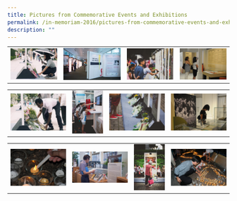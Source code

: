 ```yaml
---
title: Pictures from Commemorative Events and Exhibitions
permalink: /in-memoriam-2016/pictures-from-commemorative-events-and-exhibitions
description: ""
---
```

<table><tbody><tr>
<td> <img src="/images/%20Comm%20Events%20&%20Exhibitions/1(1).jpg" alt="Drawing" style="width: 450px;"> </td>
<td> <img src="/images/%20Comm%20Events%20&%20Exhibitions/1(2).jpg" alt="Drawing" style="width: 550px;"> </td>
<td> <img src="/images/%20Comm%20Events%20&%20Exhibitions/1(3).jpg" alt="Drawing" style="width: 450px;"> </td>
<td> <img src="/images/%20Comm%20Events%20&%20Exhibitions/women-observing.jpg" alt="Drawing" style="width: 450px;"> </td>
</tr></tbody></table>


<table><tbody><tr>
<td> <img src="/images/%20Comm%20Events%20&%20Exhibitions/2(1).jpg" alt="Drawing" style="width: 450px;"> </td>
<td> <img src="/images/%20Comm%20Events%20&%20Exhibitions/2(2).jpg" alt="Drawing" style="width: 250px;"> </td>
<td> <img src="/images/%20Comm%20Events%20&%20Exhibitions/2(3).jpg" alt="Drawing" style="width: 450px;"> </td>
<td> <img src="/images/%20Comm%20Events%20&%20Exhibitions/observing.jpg" alt="Drawing" style="width: 450px;"> </td>
</tr></tbody></table>



<table><tbody><tr>
<td> <img src="/images/%20Comm%20Events%20&%20Exhibitions/10(1).jpg" alt="Drawing" style="width: 450px;"> </td>
<td> <img src="/images/%20Comm%20Events%20&%20Exhibitions/10(2).jpg" alt="Drawing" style="width: 450px;"> </td>
<td> <img src="/images/%20Comm%20Events%20&%20Exhibitions/10(3).jpg" alt="Drawing" style="width: 250px;"> </td>
<td> <img src="/images/%20Comm%20Events%20&%20Exhibitions/11(1).jpg" alt="Drawing" style="width: 450px;"> </td>
</tr></tbody></table>

